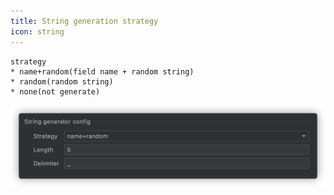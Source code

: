 ```yaml
---
title: String generation strategy
icon: string
---
```


```
strategy
* name+random(field name + random string)
* random(random string)
* none(not generate)
```

![](../../../.vuepress/public/img/stringGenerate_en.png)